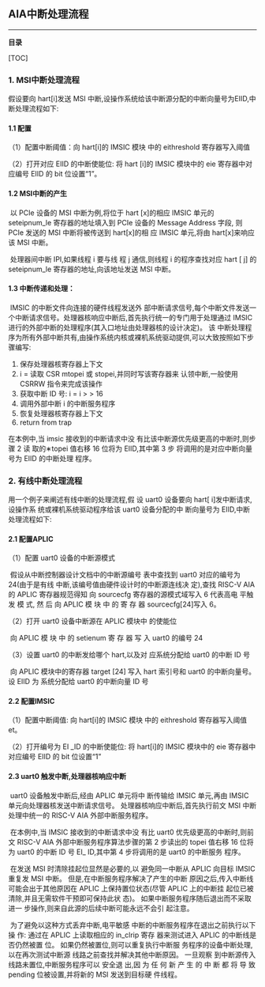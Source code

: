 ## AIA中断处理流程

------

**目录**

[TOC]



### 1. MSI中断处理流程

假设要向 hart[i]发送 MSI 中断,设操作系统给该中断源分配的中断向量号为EIID,中断处理流程如下:

#### 1.1 配置

（1）配置中断阈值：向 hart[i]的 IMSIC 模块 中的 eithreshold 寄存器写入阈值 

（2）打开对应 EIID 的中断使能位: 将 hart [i]的 IMSIC 模块中的 eie 寄存器中对应编号 EIID 的 bit 位设置“1”。

####  1.2 MSI中断的产生

​		以 PCIe 设备的 MSI 中断为例,将位于 hart [x]的相应 IMSIC 单元的 seteipnum_le 寄存器的地址填入到 PCIe 设备的 Message Address 字段, 则 PCIe 发送的 MSI 中断将被传送到 hart[x]的相 应 IMSIC 单元,将由 hart[x]来响应该 MSI 中断。 

​		处理器间中断 IPI,如果线程 i 要与线 程 j 通信,则线程 i 的程序查找对应 hart [ j] 的 seteipnum_le 寄存器的地址,向该地址发送 MSI 中断。

#### 1.3 中断传递和处理：

​		IMSIC 的中断文件向连接的硬件线程发送外 部中断请求信号,每个中断文件发送一个中断请求信号。处理器核响应中断后,首先执行统一的专门用于处理通过 IMSIC 进行的外部中断的处理程序(其入口地址由处理器核的设计决定)。 该 中断处理程序为所有外部中断共有,由操作系统内核或裸机系统驱动提供,可以大致按照如下步骤编写:

1. 保存处理器核寄存器上下文
2. i = 读取 CSR mtopei 或 stopei,并同时写该寄存器来 认领中断,一般使用 CSRRW 指令来完成该操作
3. 获取中断 ID 号: i = i > > 16
4. 调用外部中断 i 的中断服务程序
5. 恢复处理器核寄存器上下文
6. return from trap

在本例中,当 imsic 接收到的中断请求中没 有比该中断源优先级更高的中断时,则步骤 2 读 取的∗topei 值右移 16 位将为 EIID,其中第 3 步 将调用的是对应中断向量号为 EIID 的中断处理 程序。



###  2. 有线中断处理流程

用一个例子来阐述有线中断的处理流程,假 设 uart0 设备要向 hart[ i]发中断请求,设操作系 统或裸机系统驱动程序给该 uart0 设备分配的中 断向量号为 EIID,中断处理流程如下:

#### 2.1 配置APLIC

（1）配置 uart0 设备的中断源模式 

​		假设从中断控制器设计文档中的中断源编号 表中查找到 uart0 对应的编号为 24(由于是有线 中断,该编号值由硬件设计时的中断源连线决 定),查找 RISC-V AIA 的 APLIC 寄存器规范得知 向 sourcecfg 寄存器的源模式域写入 6 代表高电 平触 发 模 式, 然 后 向 APLIC 模 块 中 的 寄 存 器 sourcecfg[24]写入 6。

（2）打开 uart0 设备中断源在 APLIC 模块中 的使能位

​		向 APLIC 模 块 中 的 setienum 寄 存 器 写 入 uart0 的编号 24

（3）设置 uart0 的中断发给哪个 hart,以及对 应系统分配给 uart0 的中断 ID 号

​		向 APLIC 模块中的寄存器 target [24] 写入 hart 索引号和 uart0 的中断向量号。 设 EIID 为 系统分配给 uart0 的中断向量 ID 号



#### 2.2 配置IMSIC

（1）配置中断阈值: 向 hart[i]的 IMSIC 模块 中的 eithreshold 寄存器写入阈值 et。

（2）打开编号为 EI _ID 的中断使能位: 将 hart[i]的 IMSIC 模块中的 eie 寄存器中对应编号 EIID 的 bit 位设置“1”



#### 2.3 uart0 触发中断,处理器核响应中断

​		uart0 设备触发中断后,经由 APLIC 单元将中 断传输给 IMSIC 单元,再由 IMSIC 单元向处理器核发送中断请求信号。 处理器核响应中断后,首先执行前文 MSI 中断处理中统一的 RISC-V AIA 外部中断服务程序。

​		在本例中,当 IMSIC 接收到的中断请求中没 有比 uart0 优先级更高的中断时,则前文 RISC-V AIA 外部中断服务程序算法步骤的第 2 步读出的 topei 值右移 16 位将为 uart0 的中断 ID 号 EI_ ID,其中第 4 步将调用的是 uart0 的中断服务 程序。

​		在发送 MSI 时清除挂起位显然是必要的,以 避免同一中断从 APLIC 向目标 IMSIC 重复发 MSI 中断。 但是,在中断服务程序解决了产生的中断 原因之后,传入中断线可能会出于其他原因在 APLIC 上保持置位状态(尽管 APLIC 上的中断挂 起位已被清除,并且无需软件干预即可保持此状 态)。 如果中断服务程序随后退出而不采取进一 步操作,则来自此源的后续中断可能永远不会引 起注意。

​		为了避免以这种方式丢弃中断,电平敏感 中断的中断服务程序在退出之前执行以下操 作: 通过在 APLIC 上读取相应的 in_clrip 寄存 器来测试进入 APLIC 的中断线是否仍然被置 位。 如果仍然被置位,则可以重复执行中断服 务程序的设备中断处理,以在再次测试中断源 线路之前查找并解决其他中断原因。 一旦观察 到中断源传入线路未置位,中断服务程序可以 安全退 出,因 为 任 何 新 产 生 的 中 断 都 将 导 致 pending 位被设置,并将新的 MSI 发送到目标硬 件线程。 



